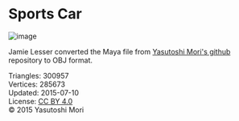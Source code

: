 # Sports Car

![image](https://casual-effects.com/g3d/data10/research/model/sportsCar/icon.png)

Jamie Lesser converted the Maya file from [Yasutoshi Mori's github](https://github.com/MirageYM/3DModels) repository to OBJ format.


Triangles: 300957\
Vertices: 285673\
Updated: 2015-07-10\
License: [CC BY 4.0](http://creativecommons.org/licenses/by/4.0/)\
© 2015 Yasutoshi Mori